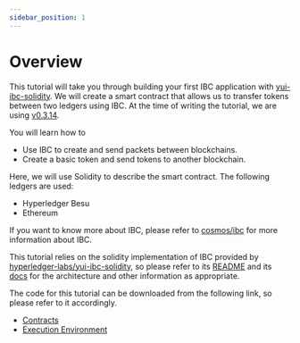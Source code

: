 ```yaml
---
sidebar_position: 1
---
```


# Overview

This tutorial will take you through building your first IBC application with
[yui-ibc-solidity](https://github.com/hyperledger-labs/yui-ibc-solidity).
We will create a smart contract that allows us to transfer tokens between two ledgers using IBC.
At the time of writing the tutorial, we are using
[v0.3.14](https://github.com/hyperledger-labs/yui-ibc-solidity/tree/v0.3.14).


You will learn how to
- Use IBC to create and send packets between blockchains.
- Create a basic token and send tokens to another blockchain.

Here, we will use Solidity to describe the smart contract.
The following ledgers are used:
- Hyperledger Besu
- Ethereum

If you want to know more about IBC, please refer to
[cosmos/ibc](https://github.com/cosmos/ibc)
for more information about IBC.

This tutorial relies on the solidity implementation of IBC provided by
[hyperledger-labs/yui-ibc-solidity](https://github.com/hyperledger-labs/yui-ibc-solidity),
so please refer to its
[README](https://github.com/hyperledger-labs/yui-ibc-solidity#readme)
and its
[docs](https://github.com/hyperledger-labs/yui-ibc-solidity/tree/main/docs)
for the architecture and other information as appropriate.

The code for this tutorial can be downloaded from the following link, so please refer to it accordingly.
- [Contracts](https://github.com/hyperledger-labs/yui-docs/tree/main/contracts/minitoken/solidity)
- [Execution Environment](https://github.com/hyperledger-labs/yui-docs/tree/main/samples/minitoken-besu-ethereum)

